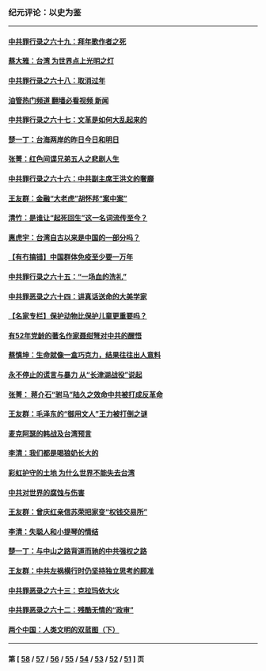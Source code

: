 ### 纪元评论：以史为鉴
---
#### [中共罪行录之六十九：拜年歌作者之死](../../pages/nsc1028/n13548579.md?02030330) 
#### [蔡大雅：台湾 为世界点上光明之灯](../../pages/nsc1028/n13531530.md?02030330) 
#### [中共罪行录之六十八：取消过年](../../pages/nsc1028/n13546448.md?02030330) 
#### [油管热门频道 翻墙必看视频 新闻](ok?02030330)
#### [中共罪行录之六十七：文革是如何大乱起来的](../../pages/nsc1028/n13544416.md?02030330) 
#### [楚一丁：台海两岸的昨日今日和明日](../../pages/nsc1028/n13531468.md?02030330) 
#### [张菁：红色间谍兄弟五人之悲剧人生](../../pages/nsc1028/n13534128.md?02030330) 
#### [中共罪行录之六十六：中共副主席王洪文的奢靡](../../pages/nsc1028/n13527941.md?02030330) 
#### [王友群：金融“大老虎”胡怀邦“案中案”](../../pages/nsc1028/n13523077.md?02030330) 
#### [清竹：是谁让“起死回生”这一名词流传至今？](../../pages/nsc1028/n13523254.md?02030330) 
#### [惠虎宇：台湾自古以来是中国的一部分吗？](../../pages/nsc1028/n13523034.md?02030330) 
#### [【有冇搞错】中国群体免疫至少要一万年](../../pages/nsc1028/n13516675.md?02030330) 
#### [中共罪行录之六十五：“一场血的洗礼”](../../pages/nsc1028/n13517785.md?02030330) 
#### [中共罪恶录之六十四：讲真话送命的大美学家](../../pages/nsc1028/n13512932.md?02030330) 
#### [【名家专栏】保护动物比保护儿童更重要吗？](../../pages/nsc1028/n13506846.md?02030330) 
#### [有52年党龄的著名作家聂绀弩对中共的醒悟](../../pages/nsc1028/n13508154.md?02030330) 
#### [蔡慎坤：生命就像一盒巧克力，结果往往出人意料](../../pages/nsc1028/n13497991.md?02030330) 
#### [永不停止的谎言与暴力 从“长津湖战役”说起](../../pages/nsc1028/n13494094.md?02030330) 
#### [张菁： 蒋介石“驸马”陆久之效命中共被打成反革命](../../pages/nsc1028/n13495439.md?02030330) 
#### [王友群：毛泽东的“御用文人”王力被打倒之谜](../../pages/nsc1028/n13493098.md?02030330) 
#### [麦克阿瑟的韩战及台湾预言](../../pages/nsc1028/n13479197.md?02030330) 
#### [李清：我们都是喝狼奶长大的](../../pages/nsc1028/n13471478.md?02030330) 
#### [彩虹护守的土地 为什么世界不能失去台湾](../../pages/nsc1028/n13476849.md?02030330) 
#### [中共对世界的腐蚀与伤害](../../pages/nsc1028/n13463833.md?02030330) 
#### [王友群：曾庆红亲信苏荣把家变“权钱交易所”](../../pages/nsc1028/n13463003.md?02030330) 
#### [李清：失聪人和小提琴的情结](../../pages/nsc1028/n13459280.md?02030330) 
#### [楚一丁：与中山之路背道而驰的中共强权之路](../../pages/nsc1028/n13437270.md?02030330) 
#### [王友群：中共左祸横行时仍坚持独立思考的顾准](../../pages/nsc1028/n13444722.md?02030330) 
#### [中共罪恶录之六十三：克拉玛依大火](../../pages/nsc1028/n13443384.md?02030330) 
#### [中共罪恶录之六十二：残酷无情的“政审”](../../pages/nsc1028/n13435894.md?02030330) 
#### [两个中国：人类文明的双蓝图（下）](../../pages/nsc1028/n13423132.md?02030330) 

---
#### 第 [ [58](./58.md?02030330) / [57](./57.md?02030330) / [56](./56.md?02030330) / [55](./55.md?02030330) / [54](./54.md?02030330) / [53](./53.md?02030330) / [52](./52.md?02030330) / [51](./51.md?02030330) ] 页
